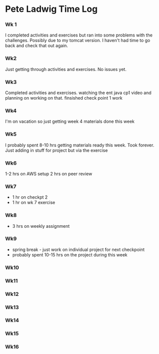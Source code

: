 # Pete Ladwig Time Log

### Wk 1

I completed activities and exercises but ran into some problems with the challenges. Possibly due to my tomcat version. 
I haven't had time to go back and check that out again.

### Wk2

Just getting through activities and exercises. No issues yet.

### Wk3

Completed activities and exercises. watching the ent java cp1 video and planning on working on that. finsished check point 1 work

### Wk4

I'm on vacation so just getting week 4 materials done this week


### Wk5

I probably spent 8-10 hrs getting materials ready this week. Took forever. Just adding in stuff for project but via the exercise

### Wk6

1-2 hrs on AWS setup
2 hrs on peer review

### Wk7
- 1 hr on checkpt 2
- 1 hr on wk 7 exercise

### Wk8

- 3 hrs on weekly assignment

### Wk9

- spring break - just work on individual project for next checkpoint 
- probably spent 10-15 hrs on the project during this week

### Wk10
### Wk11
### Wk12
### Wk13
### Wk14
### Wk15
### Wk16


